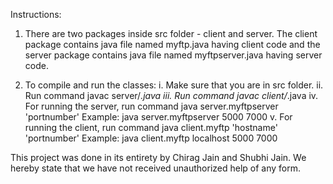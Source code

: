 Instructions:
1. There are two packages inside src folder - client and server. 
   The client package contains java file named myftp.java having client code and the server package contains java file named myftpserver.java having server code.

2. To compile and run the classes:
	  i. Make sure that you are in src folder.
 	 ii. Run command javac server/*.java
	iii. Run command javac client/*.java
	 iv. For running the server, run command java server.myftpserver 'portnumber' 
			Example: java server.myftpserver 5000 7000
	  v. For running the client, run command java client.myftp 'hostname' 'portnumber'
			Example: java client.myftp localhost 5000 7000

This project was done in its entirety by Chirag Jain and Shubhi Jain. We hereby state that we have not received unauthorized help of any form.
